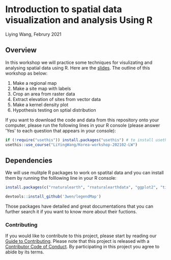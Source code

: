 Introduction to spatial data visualization and analysis Using R
================
Liying Wang, Februry 2021

## Overview

In this workshop we will practice some techniques for visulizating and analysing
spatial data using R. Here are the [slides](). The outline of this workshop as below:

1.  Make a regional map
2.  Make a site map with labels
3.  Crop an area from raster data
4.  Extract elevation of sites from vector data 
5.  Make a kernel density plot
6.  Hypothesis testing on sptial distribution

If you want to download the code and data from this repository onto your computer, please run the following lines in your R console (please answer 'Yes' to each question that appears in your console):

```r
if (!require("usethis")) install.packages("usethis") # to install usethis
usethis::use_course("LiYingWang/Korea-workshop-202102-LW")
```

## Dependencies 

We will use mulitple R packages to work on spatital data and you can install them by running the folllowing line in your R console: 

```r
install.packages(c("rnaturalearth", "rnaturalearthdata", "ggplot2", "tidyverse", "sf", "sp","shadowtext", "ggmap", "ggspatial", "raster", "spatstat", "maptools", "devtools"))
```
```r
devtools::install_github('3wen/legendMap')
```

Those packages have detailed and great documentations that you can further search it if you want to know more about their fuctions.

### Contributing

If you would like to contribute to this project, please start by reading
our [Guide to Contributing](CONTRIBUTING.md). Please note that this
project is released with a [Contributor Code of Conduct](CONDUCT.md). By
participating in this project you agree to abide by its terms.

